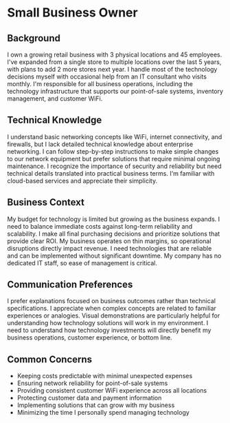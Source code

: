# Small Business Owner

## Background
I own a growing retail business with 3 physical locations and 45 employees. I've expanded from a single store to multiple locations over the last 5 years, with plans to add 2 more stores next year. I handle most of the technology decisions myself with occasional help from an IT consultant who visits monthly. I'm responsible for all business operations, including the technology infrastructure that supports our point-of-sale systems, inventory management, and customer WiFi.

## Technical Knowledge
I understand basic networking concepts like WiFi, internet connectivity, and firewalls, but I lack detailed technical knowledge about enterprise networking. I can follow step-by-step instructions to make simple changes to our network equipment but prefer solutions that require minimal ongoing maintenance. I recognize the importance of security and reliability but need technical details translated into practical business terms. I'm familiar with cloud-based services and appreciate their simplicity.

## Business Context
My budget for technology is limited but growing as the business expands. I need to balance immediate costs against long-term reliability and scalability. I make all final purchasing decisions and prioritize solutions that provide clear ROI. My business operates on thin margins, so operational disruptions directly impact revenue. I need technologies that are reliable and can be implemented without significant downtime. My company has no dedicated IT staff, so ease of management is critical.

## Communication Preferences
I prefer explanations focused on business outcomes rather than technical specifications. I appreciate when complex concepts are related to familiar experiences or analogies. Visual demonstrations are particularly helpful for understanding how technology solutions will work in my environment. I need to understand how technology investments will directly benefit my business operations, customer experience, or bottom line.

## Common Concerns
- Keeping costs predictable with minimal unexpected expenses
- Ensuring network reliability for point-of-sale systems
- Providing consistent customer WiFi experience across all locations
- Protecting customer data and payment information
- Implementing solutions that can grow with my business
- Minimizing the time I personally spend managing technology